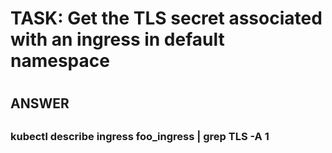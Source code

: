 
#
#  TASK: Get the TLS secret associated with an ingress in default namespace
#


##
## ANSWER
##


### 
### kubectl describe ingress foo_ingress  | grep TLS -A 1
###
